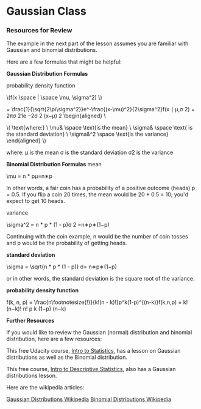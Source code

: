 # Gaussian Class

### Resources for Review

The example in the next part of the lesson assumes you are familiar with Gaussian and binomial distributions.

Here are a few formulas that might be helpful:

**Gaussian Distribution Formulas**

probability density function

\\(f(x \space | \space \mu, \sigma^2) \\)

= \frac{1}{\sqrt{2\pi\sigma^2}}e^-\frac{(x-\mu)^2}{2\sigma^2}f(x ∣ μ,σ 2) = 2πσ 21e −2σ 2 (x−μ) 2 \begin{aligned} \\ 

\\( \text{where:} \\ \mu& \space \text{is the mean} \\ \sigma& \space \text{ is the standard deviation} \\ \sigma&^2 \space \text{is the variance} \end{aligned} \\)


where:
μ is the mean 
σ is the standard deviation
σ2 is the variance
​	 
  

**Binomial Distribution Formulas**
mean

\mu = n * pμ=n∗p

In other words, a fair coin has a probability of a positive outcome (heads) p = 0.5. If you flip a coin 20 times, the mean would be 20 * 0.5 = 10; you'd expect to get 10 heads.

variance

\sigma^2 = n * p * (1 - p)σ 
2
 =n∗p∗(1−p)

Continuing with the coin example, n would be the number of coin tosses and p would be the probability of getting heads.

**standard deviation**

\sigma = \sqrt{n * p * (1 - p)} σ= n∗p∗(1−p)
​	 

or in other words, the standard deviation is the square root of the variance.

**probability density function**

f(k, n, p) = \frac{n\footnotesize{!}}{k!(n - k)!}p^k(1-p)^{(n-k)}f(k,n,p) = k!(n−k)! n! p k (1−p) (n−k)
 

**Further Resources**

If you would like to review the Gaussian (normal) distribution and binomial distribution, here are a few resources:

This free Udacity course, [Intro to Statistics](https://www.udacity.com/course/intro-to-statistics--st101), has a lesson on Gaussian distributions as well as the Binomial distribution.

This free course, [Intro to Descriptive Statistics](https://www.udacity.com/course/intro-to-descriptive-statistics--ud827), also has a Gaussian distributions lesson.

Here are the wikipedia articles:

[Gaussian Distributions Wikipedia](https://en.wikipedia.org/wiki/Normal_distribution)
[Binomial Distributions Wikipedia](https://en.wikipedia.org/wiki/Binomial_distribution)

